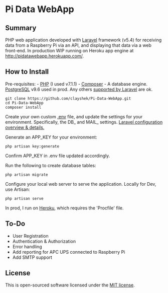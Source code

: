 # Pi Data WebApp

## Summary

PHP web application developed with <a href="https://laravel.com/docs">Laravel</a> framework (v5.4) for receiving data from 
a Raspberry Pi via an API, and displaying that data via a web front-end. In production
WIP running on Heroku app engine at http://pidatawebapp.herokuapp.com/.

## How to Install

Pre-requisites:
    - <a href="http://php.net/downloads.php">PHP</a> (I used v7.1.1)
    - <a href="https://getcomposer.org/">Composer</a>
    - A database engine. <a href="https://www.postgresql.org/download/">PostgreSQL</a> v9.6 used in prod. Any others <a href="https://laravel.com/docs/5.4/database">supported by Laravel</a> are ok.

<pre><code>git clone https://github.com/clayshek/Pi-Data-WebApp.git
cd Pi-Data-WebApp
composer install
</code></pre>

Create your own custom <a href="https://github.com/laravel/laravel/blob/master/.env.example">.env</a> file, and update the settings for your environment.
Specifically, the DB_ and MAIL_ settings. 
<a href="https://laravel.com/docs/5.4/configuration">Laravel configuration overview & details.</a>

Generate an APP_KEY for your environment:
<pre><code>php artisan key:generate</code></pre>
Confirm APP_KEY in .env file updated accordingly.

Run the following to create database tables:
<pre><code>php artisan migrate</code></pre>

Configure your local web server to serve the application.
Locally for Dev, use Artisan:
<pre><code>php artisan serve</code></pre>

In prod, I run on <a href="http://www.heroku.com">Heroku</a>, which requires the 'Procfile' file.


## To-Do

 - User Registration
 - Authentication & Authorization
 - Error handling
 - Add reporting for APC UPS connected to Raspberry Pi 
 - Add SMTP support

## License

This is open-sourced software licensed under the [MIT license](http://opensource.org/licenses/MIT).
